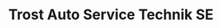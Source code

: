 ---
title: "Trost Auto Service Technik SE"
url: /straubing/trost-auto-service-technik-se/
shop: Autoteile
---